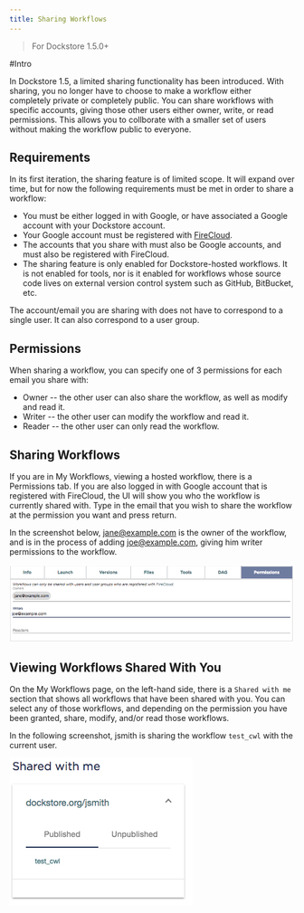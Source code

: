 ```yaml
---
title: Sharing Workflows
---
```


> For Dockstore 1.5.0+

#Intro

In Dockstore 1.5, a limited sharing functionality has been introduced. With sharing,
you no longer have to choose to make a workflow either completely private or completely public.
You can share workflows with specific accounts, giving those other users either owner,
write, or read permissions. This allows you to collborate with a smaller set of users
without making the workflow public to everyone.

## Requirements

In its first iteration, the sharing feature is of limited scope. It will expand over time,
but for now the following requirements must be met in order to share a workflow:

* You must be either logged in with Google, or have associated a Google account with
your Dockstore account.
* Your Google account must be registered with [FireCloud](https://portal.firecloud.org/).
* The accounts that you share with must also be Google accounts, and must also be
registered with FireCloud.
* The sharing feature is only enabled for Dockstore-hosted workflows. It is not enabled
for tools, nor is it enabled for workflows whose source code lives on external version
control system such as GitHub, BitBucket, etc.

The account/email you are sharing with does not have to correspond to a single user. It
can also correspond to a user group.

## Permissions

When sharing a workflow, you can specify one of 3 permissions for each email
you share with:

* Owner -- the other user can also share the workflow, as well as modify and read it.
* Writer -- the other user can modify the workflow and read it.
* Reader -- the other user can only read the workflow.

## Sharing Workflows

If you are in My Workflows, viewing a hosted workflow, there is a Permissions tab.
If you are also logged in with Google account that is registered with FireCloud, the
UI will show you who the workflow is currently shared with. Type in the email
that you wish to share the workflow at the permission you want and press return.

In the screenshot below, jane@example.com is the owner of the workflow, and is
in the process of adding joe@example.com, giving him writer permissions to the workflow.

![Build Trigger](/assets/images/docs/workflow-sharing.png)

## Viewing Workflows Shared With You

On the My Workflows page, on the left-hand side, there is a `Shared with me` section
that shows all workflows that have been shared with you. You can select any of those 
workflows, and depending on the permission you have been granted, share, modify, and/or
read those workflows.

In the following screenshot, jsmith is sharing the workflow `test_cwl` with the
current user.

![Build Trigger](/assets/images/docs/shared-with.png)



 
